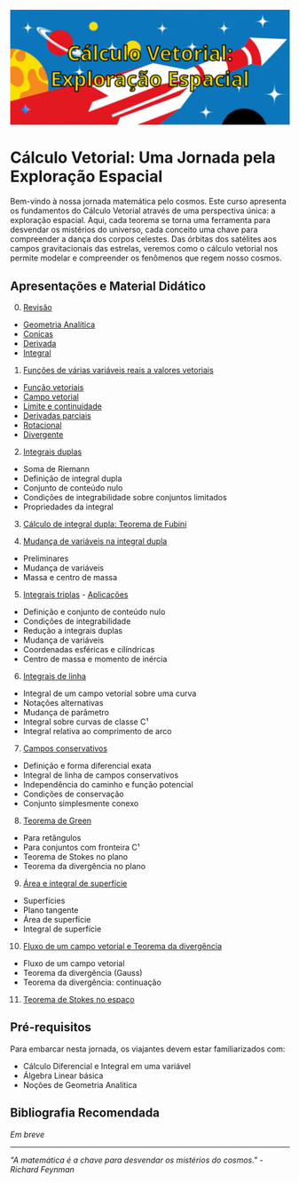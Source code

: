 ![cálculo vetorial](img/main2.png)

# Cálculo Vetorial: Uma Jornada pela Exploração Espacial

Bem-vindo à nossa jornada matemática pelo cosmos. Este curso apresenta os fundamentos do Cálculo Vetorial através de uma perspectiva única: a exploração espacial. Aqui, cada teorema se torna uma ferramenta para desvendar os mistérios do universo, cada conceito uma chave para compreender a dança dos corpos celestes. Das órbitas dos satélites aos campos gravitacionais das estrelas, veremos como o cálculo vetorial nos permite modelar e compreender os fenômenos que regem nosso cosmos.

## Apresentações e Material Didático

0. [Revisão](https://oangelo.github.io/Calculo-Vetorial-Exploracao-Espacial/slide-decks/revisao.html)

- [Geometria Analítica](https://oangelo.github.io/Calculo-Vetorial-Exploracao-Espacial/exercicios/capitulo-0/geometria-analitica.html) 
- [Conicas](https://oangelo.github.io/Calculo-Vetorial-Exploracao-Espacial/exercicios/capitulo-0/conicas.html) 
- [Derivada](https://oangelo.github.io/Calculo-Vetorial-Exploracao-Espacial/exercicios/capitulo-0/derivadas.html)
- [Integral](https://oangelo.github.io/Calculo-Vetorial-Exploracao-Espacial/exercicios/capitulo-0/integrais.html)

1. [Funções de várias variáveis reais a valores vetoriais](https://oangelo.github.io/Calculo-Vetorial-Exploracao-Espacial/slide-decks/capitulo-1.html)
- [Função vetoriais](https://oangelo.github.io/Calculo-Vetorial-Exploracao-Espacial/exercicios/capitulo-1/funcao-vetorial.html)
- [Campo vetorial](https://oangelo.github.io/Calculo-Vetorial-Exploracao-Espacial/exercicios/capitulo-1/campo-vetorial.html)
- [Limite e continuidade](https://oangelo.github.io/Calculo-Vetorial-Exploracao-Espacial/exercicios/capitulo-1/limites.html)
- [Derivadas parciais](https://oangelo.github.io/Calculo-Vetorial-Exploracao-Espacial/exercicios/capitulo-1/derivadas-parciais.html)
- [Rotacional](https://oangelo.github.io/Calculo-Vetorial-Exploracao-Espacial/exercicios/capitulo-1/rotacional.html)
- [Divergente](https://oangelo.github.io/Calculo-Vetorial-Exploracao-Espacial/exercicios/capitulo-1/divergente.html)

2. [Integrais duplas](https://oangelo.github.io/Calculo-Vetorial-Exploracao-Espacial/slide-decks/integrais-duplas.html)

- Soma de Riemann
- Definição de integral dupla
- Conjunto de conteúdo nulo
- Condições de integrabilidade sobre conjuntos limitados
- Propriedades da integral

3. [Cálculo de integral dupla: Teorema de Fubini](https://oangelo.github.io/Calculo-Vetorial-Exploracao-Espacial/slide-decks/calculo-de-integral-dupla-teorema-de-fubini.html)

4. [Mudança de variáveis na integral dupla](https://oangelo.github.io/Calculo-Vetorial-Exploracao-Espacial/slide-decks/mudanca-de-variaveis-na-integral-dupla.html)

- Preliminares
- Mudança de variáveis
- Massa e centro de massa

5. [Integrais triplas](https://oangelo.github.io/Calculo-Vetorial-Exploracao-Espacial/slide-decks/integrais-triplas-1.html) - [ Aplicações ](https://oangelo.github.io/Calculo-Vetorial-Exploracao-Espacial/slide-decks/integrais-triplas-2.html)

- Definição e conjunto de conteúdo nulo
- Condições de integrabilidade
- Redução a integrais duplas
- Mudança de variáveis
- Coordenadas esféricas e cilíndricas
- Centro de massa e momento de inércia

6. [Integrais de linha](https://oangelo.github.io/Calculo-Vetorial-Exploracao-Espacial/slide-decks/integrais-de-linha.html)

- Integral de um campo vetorial sobre uma curva
- Notações alternativas
- Mudança de parâmetro
- Integral sobre curvas de classe C¹
- Integral relativa ao comprimento de arco

7. [Campos conservativos](https://oangelo.github.io/Calculo-Vetorial-Exploracao-Espacial/slide-decks/campos-conservativos.html)

- Definição e forma diferencial exata
- Integral de linha de campos conservativos
- Independência do caminho e função potencial
- Condições de conservação
- Conjunto simplesmente conexo

8. [Teorema de Green](https://oangelo.github.io/Calculo-Vetorial-Exploracao-Espacial/slide-decks/teorema-de-green.html)

- Para retângulos
- Para conjuntos com fronteira C¹
- Teorema de Stokes no plano
- Teorema da divergência no plano

9. [Área e integral de superfície](https://oangelo.github.io/Calculo-Vetorial-Exploracao-Espacial/slide-decks/area-e-integral-de-superficie.html)

- Superfícies
- Plano tangente
- Área de superfície
- Integral de superfície

10. [Fluxo de um campo vetorial e Teorema da divergência](https://oangelo.github.io/Calculo-Vetorial-Exploracao-Espacial/slide-decks/fluxo-de-um-campo-vetorial-teorema-da-divergencia.html)

- Fluxo de um campo vetorial
- Teorema da divergência (Gauss)
- Teorema da divergência: continuação

11. [Teorema de Stokes no espaço](https://oangelo.github.io/Calculo-Vetorial-Exploracao-Espacial/slide-decks/teorema-de-stokes-no-espaco.html)

## Pré-requisitos

Para embarcar nesta jornada, os viajantes devem estar familiarizados com:

- Cálculo Diferencial e Integral em uma variável
- Álgebra Linear básica
- Noções de Geometria Analítica

## Bibliografia Recomendada

_Em breve_

---

_"A matemática é a chave para desvendar os mistérios do cosmos." - Richard Feynman_
